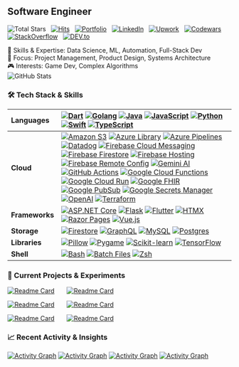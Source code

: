 ## **Software Engineer**
![Total Stars](https://img.shields.io/github/stars/castilloglenn?style=flat&label=Stars&logo=github)
&nbsp;
[![Hits](https://hits.seeyoufarm.com/api/count/incr/badge.svg?url=https%3A%2F%2Fgithub.com%2Fcastilloglenn&count_bg=%230085EA&title_bg=%23555555&icon=github.svg&icon_color=%23FFFFFF&title=Visits&edge_flat=false)](https://hits.seeyoufarm.com)
&nbsp;
[![Portfolio](https://img.shields.io/badge/Portfolio-fee642?style=flat&logo=Supabase&logoColor=black)](https://castilloglenn.github.io/)
&nbsp;
[![LinkedIn](https://img.shields.io/badge/LinkedIn-0A66C2?style=flat&logo=linkedin&logoColor=white)](https://www.linkedin.com/in/castilloglenn)
&nbsp;
[![Upwork](https://img.shields.io/badge/Upwork-238636?style=flat&logo=upwork&logoColor=white)](https://www.upwork.com/freelancers/~0134c73d8fad9c2581)
&nbsp;
[![Codewars](https://img.shields.io/badge/Codewars-B1361E?style=flat&logo=codewars&logoColor=white)](https://www.codewars.com/users/castilloglenn)
&nbsp;
[![StackOverflow](https://img.shields.io/badge/StackOverflow-F58025?style=flat&logo=stackoverflow&logoColor=white)](https://stackoverflow.com/users/12091931/glenn)
&nbsp;
[![DEV.to](https://img.shields.io/badge/DEV.to-000000?style=flat&logo=devdotto&logoColor=white)](https://dev.to/castilloglenn)

🚀 Skills & Expertise: Data Science, ML, Automation, Full-Stack Dev<br>
🎯 Focus: Project Management, Product Design, Systems Architecture<br>
🎮 Interests: Game Dev, Complex Algorithms<br>
![GitHub Stats](https://github-readme-streak-stats.herokuapp.com/?user=castilloglenn&theme=dark&hide_border=true&date_format=M%20j%5B%2C%20Y%5D&mode=weekly&disable_animations=true&background=0D1118)

### **🛠️ Tech Stack & Skills**

| **Languages** | [![Dart](https://img.shields.io/badge/Dart-00B8D9?style=flat&logo=dart&logoColor=white)](https://www.linkedin.com/in/castilloglenn) [![Golang](https://img.shields.io/badge/Go-00ADD8?style=flat&logo=go&logoColor=white)](https://www.linkedin.com/in/castilloglenn) [![Java](https://img.shields.io/badge/Java-007396?style=flat&logo=java&logoColor=white)](https://www.linkedin.com/in/castilloglenn) [![JavaScript](https://img.shields.io/badge/JavaScript-F7DF1C?style=flat&logo=javascript&logoColor=black)](https://www.linkedin.com/in/castilloglenn) [![Python](https://img.shields.io/badge/Python-3a719b?style=flat&logo=python&logoColor=white)](https://www.linkedin.com/in/castilloglenn) [![Swift](https://img.shields.io/badge/Swift-F05138?style=flat&logo=swift&logoColor=white)](https://www.linkedin.com/in/castilloglenn) [![TypeScript](https://img.shields.io/badge/TypeScript-007ACC?style=flat&logo=typescript&logoColor=white)](https://www.linkedin.com/in/castilloglenn) |
|:---------------|:------------|
| **Cloud**     | [![Amazon S3](https://img.shields.io/badge/Amazon%20S3-FF9900?style=flat&logo=amazonaws&logoColor=white)](https://www.linkedin.com/in/castilloglenn) [![Azure Library](https://img.shields.io/badge/Azure%20Library-0089D6?style=flat&logo=microsoftazure&logoColor=white)](https://www.linkedin.com/in/castilloglenn) [![Azure Pipelines](https://img.shields.io/badge/Azure%20Pipelines-0078D4?style=flat&logo=azurepipelines&logoColor=white)](https://www.linkedin.com/in/castilloglenn) [![Datadog](https://img.shields.io/badge/Datadog-632CA6?style=flat&logo=datadog&logoColor=white)](https://www.linkedin.com/in/castilloglenn) [![Firebase Cloud Messaging](https://img.shields.io/badge/Firebase%20Cloud%20Messaging-FFCA28?style=flat&logo=firebase&logoColor=black)](https://www.linkedin.com/in/castilloglenn) [![Firebase Firestore](https://img.shields.io/badge/Firebase%20Firestore-FFCA28?style=flat&logo=firebase&logoColor=black)](https://www.linkedin.com/in/castilloglenn) [![Firebase Hosting](https://img.shields.io/badge/Firebase%20Hosting-FFA000?style=flat&logo=firebase&logoColor=black)](https://www.linkedin.com/in/castilloglenn) [![Firebase Remote Config](https://img.shields.io/badge/Firebase%20Remote%20Config-FBC02D?style=flat&logo=firebase&logoColor=black)](https://www.linkedin.com/in/castilloglenn) [![Gemini AI](https://img.shields.io/badge/Gemini%20AI-0A7B83?style=flat&logo=gemini&logoColor=white)](https://www.linkedin.com/in/castilloglenn) [![GitHub Actions](https://img.shields.io/badge/GitHub%20Actions-2088FF?style=flat&logo=github-actions&logoColor=white)](https://www.linkedin.com/in/castilloglenn) [![Google Cloud Functions](https://img.shields.io/badge/Google%20Cloud%20Functions-4285F4?style=flat&logo=googlecloud&logoColor=white)](https://www.linkedin.com/in/castilloglenn) [![Google Cloud Run](https://img.shields.io/badge/Google%20Cloud%20Run-34A853?style=flat&logo=googlecloud&logoColor=white)](https://www.linkedin.com/in/castilloglenn) [![Google FHIR](https://img.shields.io/badge/Google%20FHIR-EA4335?style=flat&logo=googlecloud&logoColor=white)](https://www.linkedin.com/in/castilloglenn) [![Google PubSub](https://img.shields.io/badge/Google%20PubSub-34A853?style=flat&logo=googlecloud&logoColor=white)](https://www.linkedin.com/in/castilloglenn) [![Google Secrets Manager](https://img.shields.io/badge/Google%20Secrets%20Manager-4285F4?style=flat&logo=googlecloud&logoColor=white)](https://www.linkedin.com/in/castilloglenn) [![OpenAI](https://img.shields.io/badge/OpenAI-412991?style=flat&logo=openai&logoColor=white)](https://www.linkedin.com/in/castilloglenn) [![Terraform](https://img.shields.io/badge/Terraform-623CE4?style=flat&logo=terraform&logoColor=white)](https://www.linkedin.com/in/castilloglenn) |
| **Frameworks**| [![ASP.NET Core](https://img.shields.io/badge/ASP.NET%20Core-512BD4?style=flat&logo=.net&logoColor=white)](https://www.linkedin.com/in/castilloglenn) [![Flask](https://img.shields.io/badge/Flask-000000?style=flat&logo=flask&logoColor=white)](https://www.linkedin.com/in/castilloglenn) [![Flutter](https://img.shields.io/badge/Flutter-02569B?style=flat&logo=flutter&logoColor=white)](https://www.linkedin.com/in/castilloglenn) [![HTMX](https://img.shields.io/badge/HTMX-004A7C?style=flat&logo=htmx&logoColor=white)](https://www.linkedin.com/in/castilloglenn) [![Razor Pages](https://img.shields.io/badge/Razor%20Pages-512BD4?style=flat&logo=.net&logoColor=white)](https://www.linkedin.com/in/castilloglenn) [![Vue.js](https://img.shields.io/badge/Vue.js-4FC08D?style=flat&logo=vue.js&logoColor=white)](https://www.linkedin.com/in/castilloglenn) |
| **Storage**  | [![Firestore](https://img.shields.io/badge/Firestore-FFCA28?style=flat&logo=firebase&logoColor=black)](https://www.linkedin.com/in/castilloglenn) [![GraphQL](https://img.shields.io/badge/GraphQL-E10098?style=flat&logo=graphql&logoColor=white)](https://www.linkedin.com/in/castilloglenn) [![MySQL](https://img.shields.io/badge/MySQL-4479A1?style=flat&logo=mysql&logoColor=white)](https://www.linkedin.com/in/castilloglenn) [![Postgres](https://img.shields.io/badge/PostgreSQL-4169E1?style=flat&logo=postgresql&logoColor=white)](https://www.linkedin.com/in/castilloglenn) |
| **Libraries** | [![Pillow](https://img.shields.io/badge/Pillow-FF8C00?style=flat&logo=pillow&logoColor=white)](https://www.linkedin.com/in/castilloglenn) [![Pygame](https://img.shields.io/badge/Pygame-fee32e?style=flat&logo=pygame&logoColor=black)](https://www.linkedin.com/in/castilloglenn) [![Scikit-learn](https://img.shields.io/badge/Scikit--learn-F7931E?style=flat&logo=scikit-learn&logoColor=white)](https://www.linkedin.com/in/castilloglenn) [![TensorFlow](https://img.shields.io/badge/TensorFlow-FF6F00?style=flat&logo=tensorflow&logoColor=white)](https://www.linkedin.com/in/castilloglenn) |
| **Shell**    | [![Bash](https://img.shields.io/badge/Bash-4EAA25?style=flat&logo=gnubash&logoColor=white)](https://www.linkedin.com/in/castilloglenn) [![Batch Files](https://img.shields.io/badge/Batch%20Files-1F1F1F?style=flat&logo=windows&logoColor=white)](https://www.linkedin.com/in/castilloglenn) [![Zsh](https://img.shields.io/badge/Zsh-1A1C1D?style=flat&logo=zsh&logoColor=white)](https://www.linkedin.com/in/castilloglenn) |


### **🚀 Current Projects & Experiments**
[![Readme Card](https://github-readme-stats.vercel.app/api/pin/?username=castilloglenn&repo=dataflow-animation&theme=dark&border_color=1f242b&bg_color=0d1118&title_color=1f6fec&icon_color=9098a0&timestamp=20240914)](https://github.com/castilloglenn/dataflow-animation)
&nbsp;&nbsp;&nbsp;&nbsp;&nbsp;
[![Readme Card](https://github-readme-stats.vercel.app/api/pin/?username=castilloglenn&repo=portfolio&theme=dark&border_color=1f242b&bg_color=0d1118&title_color=1f6fec&icon_color=9098a0&timestamp=20240914)](https://github.com/castilloglenn/portfolio)

[![Readme Card](https://github-readme-stats.vercel.app/api/pin/?username=castilloglenn&repo=slime-smashers&theme=dark&border_color=1f242b&bg_color=0d1118&title_color=1f6fec&icon_color=9098a0&timestamp=20240914)](https://github.com/castilloglenn/slime-smashers)
&nbsp;&nbsp;&nbsp;&nbsp;&nbsp;
[![Readme Card](https://github-readme-stats.vercel.app/api/pin/?username=castilloglenn&repo=shell-scripts&theme=dark&border_color=1f242b&bg_color=0d1118&title_color=1f6fec&icon_color=9098a0&timestamp=20240914)](https://github.com/castilloglenn/shell-scripts)

[![Readme Card](https://github-readme-stats.vercel.app/api/pin/?username=castilloglenn&repo=rl-agent-for-fun&theme=dark&border_color=1f242b&bg_color=0d1118&title_color=1f6fec&icon_color=9098a0&timestamp=20240914)](https://github.com/castilloglenn/rl-agent-for-fun)
&nbsp;&nbsp;&nbsp;&nbsp;&nbsp;
[![Readme Card](https://github-readme-stats.vercel.app/api/pin/?username=castilloglenn&repo=neko&theme=dark&border_color=1f242b&bg_color=0d1118&title_color=1f6fec&icon_color=9098a0&timestamp=20240914)](https://github.com/castilloglenn/neko)

### **📈 Recent Activity & Insights**
[![Activity Graph](https://github-readme-activity-graph.vercel.app/graph?username=castilloglenn&theme=github-compact&days=7&custom_title=Activity%20over%20the%20past%207%20days&hide_border=true&height=250&point=28a642)](https://github.com/castilloglenn?tab=repositories)
[![Activity Graph](https://github-readme-activity-graph.vercel.app/graph?username=castilloglenn&theme=github-compact&days=14&custom_title=Activity%20over%20the%20past%2014%20days&hide_border=true&height=250&point=28a642)](https://github.com/castilloglenn?tab=repositories)
[![Activity Graph](https://github-readme-activity-graph.vercel.app/graph?username=castilloglenn&theme=github-compact&days=30&custom_title=Activity%20over%20the%20past%2030%20days&hide_border=true&height=250&point=28a642)](https://github.com/castilloglenn?tab=repositories)
[![Activity Graph](https://github-readme-activity-graph.vercel.app/graph?username=castilloglenn&theme=github-compact&days=60&custom_title=Activity%20over%20the%20past%2060%20days&hide_border=true&height=250&point=28a642)](https://github.com/castilloglenn?tab=repositories)
